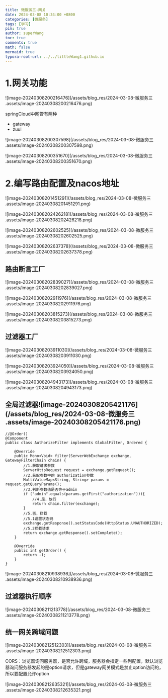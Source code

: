 ```yaml
---
title: 微服务三-网关
date: 2024-03-08 10:34:00 +0800
categories: [微服务]
tags: [学习]
pin: true
author: superWang
toc: true
comments: true
math: false
mermaid: true
typora-root-url: ../../littleWang1.github.io
---
```


# 1.网关功能

![image-20240308200216476](/assets/blog_res/2024-03-08-微服务三 .assets/image-20240308200216476.png)

springCloud中网管有两种

- gateway
- zuul

![image-20240308200307598](/assets/blog_res/2024-03-08-微服务三 .assets/image-20240308200307598.png)

![image-20240308200351670](/assets/blog_res/2024-03-08-微服务三 .assets/image-20240308200351670.png)

# 2.编写路由配置及nacos地址

![image-20240308201451291](/assets/blog_res/2024-03-08-微服务三 .assets/image-20240308201451291.png)

![image-20240308202426218](/assets/blog_res/2024-03-08-微服务三 .assets/image-20240308202426218.png)

![image-20240308202602525](/assets/blog_res/2024-03-08-微服务三 .assets/image-20240308202602525.png)

![image-20240308202637378](/assets/blog_res/2024-03-08-微服务三 .assets/image-20240308202637378.png)

## 路由断言工厂

![image-20240308202839027](/assets/blog_res/2024-03-08-微服务三 .assets/image-20240308202839027.png)

![image-20240308202911976](/assets/blog_res/2024-03-08-微服务三 .assets/image-20240308202911976.png)

![image-20240308203815273](/assets/blog_res/2024-03-08-微服务三 .assets/image-20240308203815273.png)

## 过滤器工厂

![image-20240308203911030](/assets/blog_res/2024-03-08-微服务三 .assets/image-20240308203911030.png)

![image-20240308203924050](/assets/blog_res/2024-03-08-微服务三 .assets/image-20240308203924050.png)

![image-20240308204943173](/assets/blog_res/2024-03-08-微服务三 .assets/image-20240308204943173.png)



## 全局过滤器![image-20240308205421176](/assets/blog_res/2024-03-08-微服务三 .assets/image-20240308205421176.png)

```
//@Order()
@Component
public class AuthorizeFilter implements GlobalFilter, Ordered {

    @Override
    public Mono<Void> filter(ServerWebExchange exchange, GatewayFilterChain chain) {
        //1.获取请求参数
        ServerHttpRequest request = exchange.getRequest();
        //2.获取参数中的 authorization参数
        MultiValueMap<String, String> params = request.getQueryParams();
        //3.判断参数值是否等于admin
        if ("admin".equals(params.getFirst("authorization"))){
            //4.是，放行
            return chain.filter(exchange);
        }
        //5.否，拦截
        //5.1设置状态码
        exchange.getResponse().setStatusCode(HttpStatus.UNAUTHORIZED);
        //5.2拦截请求
        return exchange.getResponse().setComplete();
    }

    @Override
    public int getOrder() {
        return -1;
    }
}
```

![image-20240308210938936](/assets/blog_res/2024-03-08-微服务三 .assets/image-20240308210938936.png)

## 过滤器执行顺序

![image-20240308211213778](/assets/blog_res/2024-03-08-微服务三 .assets/image-20240308211213778.png)

## 统一网关跨域问题

![image-20240308212512303](/assets/blog_res/2024-03-08-微服务三 .assets/image-20240308212512303.png)

CORS：浏览器询问服务器，是否允许跨域，服务器会指定一些列配置，默认浏览器询问服务器发起的是option请求，但是gateway网关模式是禁止option访问的，所以要配置允许option

![image-20240308212635321](/assets/blog_res/2024-03-08-微服务三 .assets/image-20240308212635321.png)
